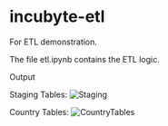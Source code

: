 # incubyte-etl
For ETL demonstration.

The file etl.ipynb contains the ETL logic.


Output

Staging Tables:
![Staging](https://i.imgur.com/So7784D.jpg)


Country Tables:
![CountryTables](https://i.imgur.com/xSXIVQD.jpg)
